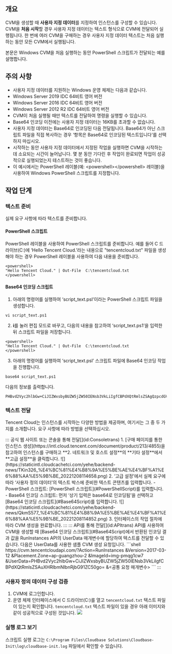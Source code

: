 ## 개요

CVM을 생성할 때 **사용자 지정 데이터**를 지정하여 인스턴스를 구성할 수 있습니다. CVM을 **처음 시작**할 경우 사용자 지정 데이터는 텍스트 형식으로 CVM에 전달되어 실행됩니다. 한 번에 여러 CVM을 구매하는 경우 사용자 지정 데이터 텍스트는 처음 실행하는 동안 모든 CVM에서 실행됩니다.

본문은 Windows CVM을 처음 실행하는 동안 PowerShell 스크립트가 전달되는 예를 설명합니다.

## 주의 사항

- 사용자 지정 데이터를 지원하는 Windows 운영 체제는 다음과 같습니다.
 - Windows Server 2019 IDC 64비트 영어 버전
 - Windows Server 2016 IDC 64비트 영어 버전
 - Windows Server 2012 R2 IDC 64비트 영어 버전
- CVM이 처음 실행될 때만 텍스트를 전달하여 명령을 실행할 수 있습니다.
- Base64 인코딩 이전에는 사용자 지정 데이터는 16KB를 초과할 수 없습니다.
- 사용자 지정 데이터는 Base64로 인코딩된 다음 전달됩니다. Base64가 아닌 스크립트 파일을 직접 복사하는 경우 ‘항목은 Base64로 인코딩된 텍스트입니다’를 선택하지 마십시오.
- 시작하는 동안 사용자 지정 데이터에서 지정된 작업을 실행하면 CVM을 시작하는 데 소요되는 시간이 늘어납니다. 몇 분 동안 기다린 후 작업이 완료되면 작업이 성공적으로 실행되었는지 테스트하는 것이 좋습니다.
- 이 예시에서는 PowerShell 레이블(예: &lt;powershell&gt;&lt;/powershell&gt; 레이블)을 사용하여 Windows PowerShell 스크립트를 지정합니다.

## 작업 단계

### 텍스트 준비

실제 요구 사항에 따라 텍스트를 준비합니다.


#### PowerShell 스크립트[](id:PowerShellScript)
PowerShell 레이블을 사용하여 PowerShell 스크립트를 준비합니다.
예를 들어 C 드라이브(C:)에 ‘Hello Tencent Cloud.’라는 내용으로 "tencentcloud.txt" 파일을 생성해야 하는 경우 PowerShell 레이블을 사용하여 다음 내용을 준비합니다.
```shell
<powershell>
"Hello Tencent Cloud." | Out-File  C:\tencentcloud.txt
</powershell>
```


#### Base64 인코딩 스크립트[](id:Base64Script)

1. 아래의 명령어를 실행하여 ‘script_text.psl’이라는 PowerShell 스크립트 파일을 생성합니다.
```shell
vi script_text.ps1
```
2. **i**를 눌러 편집 모드로 바꾸고, 다음의 내용을 참고하여 ‘script_text.ps1’을 입력한 뒤 스크립트 파일을 저장합니다.
```shell
<powershell>
"Hello Tencent Cloud." | Out-File  C:\tencentcloud.txt
</powershell>
```
3. 아래의 명령어를 실행하여 ‘script_text.psl’ 스크립트 파일에 Base64 인코딩 작업을 진행합니다.
```shell
base64 script_text.ps1
```
다음의 정보를 출력합니다.
```shell
PHBvd2Vyc2hlbGw+CiJIZWxsbyBUZW5jZW50IENsb3VkLiIgfCBPdXQtRmlsZSAgQzpcdGVuY2VudGNsb3VkLnR4dAo8L3Bvd2Vyc2hlbGw+Cg==
```

### 텍스트 전달

Tencent Cloud는 인스턴스를 시작하는 다양한 방법을 제공하며, 여기서는 그 중 두 가지를 소개합니다. 요구 사항에 따라 방법을 선택하십시오.

<dx-tabs>
::: 공식 웹 사이트 또는 콘솔을 통해 전달[](id:Consoletrans)
1. [구매 페이지를 통한 인스턴스 생성](https://intl.cloud.tencent.com/document/product/213/4855)을 참고하여 인스턴스를 구매하고 **2. 네트워크 및 호스트 설정**의 **기타 설정**에서 **고급 설정**을 클릭합니다.
![](https://staticintl.cloudcachetci.com/yehe/backend-news/TKin326_%E4%BC%81%E4%B8%9A%E5%BE%AE%E4%BF%A1%E6%88%AA%E5%9B%BE_20221208114658.png)
2. ‘고급 설정’에서 실제 요구에 따라 ‘사용자 정의 데이터’의 텍스트 박스에 준비한 텍스트 콘텐츠를 입력합니다.
 - PowerShell 스크립트: [PowerShell 스크립트](#PowerShellScript)를 입력합니다.
 - Base64 인코딩 스크립트: 먼저 ‘상기 입력은 base64로 인코딩됨’을 선택하고 [Base64 인코딩 스크립트](#Base64Script)를 입력합니다.
![](https://staticintl.cloudcachetci.com/yehe/backend-news/QkmS577_%E4%BC%81%E4%B8%9A%E5%BE%AE%E4%BF%A1%E6%88%AA%E5%9B%BE_20221208114852.png)
3. 인터페이스의 작업 절차에 따라 CVM 생성을 완료합니다.
:::
::: API를 통해 전달[](id:APItrans)
API를 사용하여 CVM을 생성할 때 [Base64 인코딩 스크립트](#Base64Script)에서 반환된 인코딩 결과 값을 RunInstances API의 UserData 매개변수에 할당하여 텍스트를 전달할 수 있습니다.
다음은 UserData를 사용한 샘플 CVM 생성 요청입니다.
```shell
https://cvm.tencentcloudapi.com/?Action=RunInstances
&Version=2017-03-12
&Placement.Zone=ap-guangzhou-2
&ImageId=img-pmqg1cw7
&UserData=PHBvd2Vyc2hlbGw+CiJIZWxsbyBUZW5jZW50IENsb3VkLiIgfCBPdXQtRmlsZSAuXHRlbmNlbnRjbG91ZC50go=
&<공통 요청 매개변수>
```
:::
</dx-tabs>



### 사용자 정의 데이터 구성 검증

1. CVM에 로그인합니다.
2. 운영 체제 인터페이스에서 C 드라이브(C:\)를 열고 `tencentcloud.txt` 텍스트 파일이 있는지 확인합니다.
`tencentcloud.txt` 텍스트 파일이 있을 경우 아래 이미지와 같이 성공적으로 구성된 것입니다.
![](https://main.qcloudimg.com/raw/9f94ec922111734a489b9730d66168c3.png)


### 실행 로그 보기
스크립트 실행 로그는 `C:\Program Files\Cloudbase Solutions\Cloudbase-Init\log\cloudbase-init.log` 파일에서 확인할 수 있습니다.

